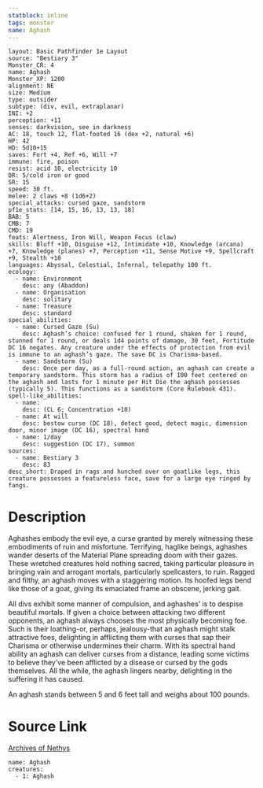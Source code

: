 ```yaml
---
statblock: inline
tags: monster
name: Aghash
---
```

```statblock
layout: Basic Pathfinder 1e Layout
source: "Bestiary 3"
Monster_CR: 4
name: Aghash
Monster_XP: 1200
alignment: NE
size: Medium
type: outsider
subtype: (div, evil, extraplanar)
INI: +2
perception: +11
senses: darkvision, see in darkness
AC: 18, touch 12, flat-footed 16 (dex +2, natural +6)
HP: 42
HD: 5d10+15
saves: Fort +4, Ref +6, Will +7
immune: fire, poison
resist: acid 10, electricity 10
DR: 5/cold iron or good
SR: 15
speed: 30 ft.
melee: 2 claws +8 (1d6+2)
special_attacks: cursed gaze, sandstorm
pf1e_stats: [14, 15, 16, 13, 13, 18]
BAB: 5
CMB: 7
CMD: 19
feats: Alertness, Iron Will, Weapon Focus (claw)
skills: Bluff +10, Disguise +12, Intimidate +10, Knowledge (arcana) +7, Knowledge (planes) +7, Perception +11, Sense Motive +9, Spellcraft +9, Stealth +10
languages: Abyssal, Celestial, Infernal, telepathy 100 ft.
ecology:
  - name: Environment
    desc: any (Abaddon)
  - name: Organisation
    desc: solitary
  - name: Treasure
    desc: standard
special_abilities:
  - name: Cursed Gaze (Su)
    desc: Aghash’s choice: confused for 1 round, shaken for 1 round, stunned for 1 round, or deals 1d4 points of damage, 30 feet, Fortitude DC 16 negates. Any creature under the effects of protection from evil is immune to an aghash’s gaze. The save DC is Charisma-based.
  - name: Sandstorm (Su)
    desc: Once per day, as a full-round action, an aghash can create a temporary sandstorm. This storm has a radius of 100 feet centered on the aghash and lasts for 1 minute per Hit Die the aghash possesses (typically 5). This functions as a sandstorm (Core Rulebook 431).
spell-like_abilities:
  - name:
    desc: (CL 6; Concentration +10)
  - name: At will
    desc: bestow curse (DC 18), detect good, detect magic, dimension door, minor image (DC 16), spectral hand
  - name: 1/day
    desc: suggestion (DC 17), summon
sources:
  - name: Bestiary 3
    desc: 83
desc_short: Draped in rags and hunched over on goatlike legs, this creature possesses a featureless face, save for a large eye ringed by fangs.
```
# Description
Aghashes embody the evil eye, a curse granted by merely witnessing these embodiments of ruin and misfortune. Terrifying, haglike beings, aghashes wander deserts of the Material Plane spreading doom with their gazes. These wretched creatures hold nothing sacred, taking particular pleasure in bringing vain and arrogant mortals, particularly spellcasters, to ruin. Ragged and filthy, an aghash moves with a staggering motion. Its hoofed legs bend like those of a goat, giving its emaciated frame an obscene, jerking gait.

All divs exhibit some manner of compulsion, and aghashes’ is to despise beautiful mortals. If given a choice between attacking two different opponents, an aghash always chooses the most physically becoming foe. Such is their loathing-or, perhaps, jealousy-that an aghash might stalk attractive foes, delighting in afflicting them with curses that sap their Charisma or otherwise undermines their charm. With its spectral hand ability an aghash can deliver curses from a distance, leading some victims to believe they’ve been afflicted by a disease or cursed by the gods themselves. All the while, the aghash lingers nearby, delighting in the suffering it has caused.

An aghash stands between 5 and 6 feet tall and weighs about 100 pounds.
# Source Link
[Archives of Nethys](https://aonprd.com/MonsterDisplay.aspx?ItemName=Aghash)
```encounter-table
name: Aghash
creatures:
  - 1: Aghash
```
